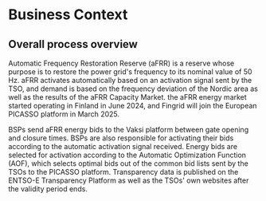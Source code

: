 # Business Context
## Overall process overview
Automatic Frequency Restoration Reserve (aFRR) is a reserve whose purpose is to restore the power grid's frequency to its nominal value of 50 Hz. aFRR activates automatically based on an activation signal sent by the TSO, and demand is based on the frequency deviation of the Nordic area as well as the results of the aFRR Capacity Market. the aFRR energy market started operating in Finland in June 2024, and Fingrid will join the European PICASSO platform in March 2025.

BSPs send aFRR energy bids to the Vaksi platform between gate opening and closure times. BSPs are also responsible for activating their bids according to the automatic activation signal received. Energy bids are selected for activation according to the Automatic Optimization Function (AOF), which selects optimal bids out of the common bid lists sent by the TSOs to the PICASSO platform. Transparency data is published on the ENTSO-E Transparency Platform as well as the TSOs' own websites after the validity period ends.

